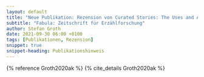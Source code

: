 ```yaml
---
layout: default
title: "Neue Publikation: Rezension von Curated Stories: The Uses and Abuses of Storytelling, von S. Fernandes"
subtitle: "Fabula: Zeitschrift für Erzählforschung"
author: Stefan Groth
date: 2021-09-30 06:00 +0100
tags: [Publikationen, Rezension]
snippet: true
snippet-heading: Publikationshinweis
---
```

{% reference Groth2020ak %} {% cite_details Groth2020ak %}
